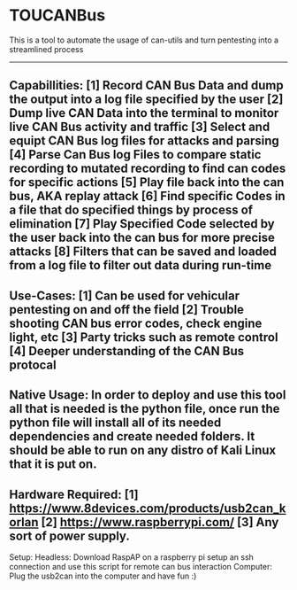 # TOUCANBus

This is a tool to automate the usage of can-utils and turn pentesting into a streamlined process

---------------------------------------------------------------
Capabillities:
[1] Record CAN Bus Data and dump the output into a log file specified by the user
[2] Dump live CAN Data into the terminal to monitor live CAN Bus activity and traffic
[3] Select and equipt CAN Bus log files for attacks and parsing 
[4] Parse Can Bus log Files to compare static recording to mutated recording to find can codes for specific actions 
[5] Play file back into the can bus, AKA replay attack
[6] Find specific Codes in a file that do specified things by process of elimination
[7] Play Specified Code selected by the user back into the can bus for more precise attacks 
[8] Filters that can be saved and loaded from a log file to filter out data during run-time
---------------------------------------------------------------
Use-Cases:
[1] Can be used for vehicular pentesting on and off the field
[2] Trouble shooting CAN bus error codes, check engine light, etc
[3] Party tricks such as remote control
[4] Deeper understanding of the CAN Bus protocal
---------------------------------------------------------------
Native Usage:
In order to deploy and use this tool all that is needed is the python file, once run the python file will install all of its needed dependencies and create needed folders. It should be able to run on any distro of Kali Linux that it is put on.
---------------------------------------------------------------
Hardware Required:
[1] https://www.8devices.com/products/usb2can_korlan
[2] https://www.raspberrypi.com/
[3] Any sort of power supply.
---------------------------------------------------------------
Setup:
  Headless:
    Download RaspAP on a raspberry pi setup an ssh connection and use this script for remote can bus interaction
  Computer:
    Plug the usb2can into the computer and have fun :)
